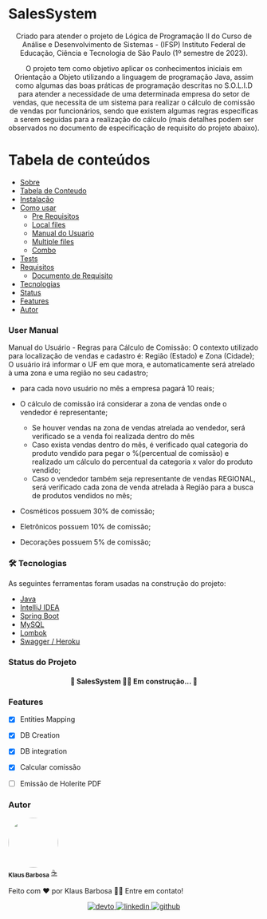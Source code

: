 # SalesSystem

[//]: # (## TODO: Badges)
[//]: # (https://blog.rocketseat.com.br/como-fazer-um-bom-readme/#tecnologias)

<p align="center">Criado para atender o projeto de Lógica de Programação II do Curso de Análise e Desenvolvimento de Sistemas - (IFSP) Instituto Federal de Educação, Ciência e Tecnologia de São Paulo (1º semestre de 2023).</p>
<p align="center">O projeto tem como objetivo aplicar os conhecimentos iniciais em Orientação a Objeto utilizando a linguagem de programação Java, assim como algumas das boas práticas de programação descritas no S.O.L.I.D para atender a necessidade de uma determinada empresa do setor de vendas, que necessita de um sistema para realizar o cálculo de comissão de vendas por funcionários, sendo que existem algumas regras específicas a serem seguidas para a realização do cálculo (mais detalhes podem ser observados no documento de especificação de requisito do projeto abaixo).</p>

Tabela de conteúdos
=================
<!--ts-->
* [Sobre](#Sobre)
* [Tabela de Conteudo](#tabela-de-conteudo)
* [Instalação](#instalacao)
* [Como usar](#como-usar)
    * [Pre Requisitos](#pre-requisitos)
    * [Local files](#local-files)
    * [Manual do Usuario](#user-manual)
    * [Multiple files](#multiple-files)
    * [Combo](#combo)
* [Tests](#testes)
* [Requisitos](#requisitos)
    * [Documento de Requisito](#local-files) 
* [Tecnologias](#-tecnologias)
* [Status](#status-do-projeto)
* [Features](#features)
* [Autor](#autor)
<!--te-->









### User Manual
Manual do Usuário - Regras para Cálculo de Comissão:
O contexto utilizado para localização de vendas e cadastro é: Região (Estado) e Zona (Cidade);
O usuário irá informar o UF em que mora, e automaticamente será atrelado à uma zona e uma região no seu cadastro;


* para cada novo usuário no mês a empresa pagará 10 reais;
* O cálculo de comissão irá considerar a zona de vendas onde o vendedor é representante;
  * Se houver vendas na zona de vendas atrelada ao vendedor, será verificado se a venda foi realizada dentro do mês
  * Caso exista vendas dentro do mês, é verificado qual categoria do produto vendido para pegar o %(percentual de comissão) e realizado um cálculo do percentual da categoria x valor do produto vendido;
  * Caso o vendedor também seja representante de vendas REGIONAL, será verificado cada zona de venda atrelada à Região para a busca de produtos vendidos no mês;

* Cosméticos possuem 30% de comissão;
* Eletrônicos possuem 10% de comissão;
* Decorações possuem 5% de comissão;


### 🛠 Tecnologias

As seguintes ferramentas foram usadas na construção do projeto:

- [Java](https://www.java.com/)
- [IntelliJ IDEA](https://www.jetbrains.com/idea/)
- [Spring Boot](https://spring.io/)
- [MySQL](https://www.mysql.com/)
- [Lombok](https://projectlombok.org/)
- [Swagger / Heroku](https://projectlombok.org/)


### Status do Projeto

<h4 align="center"> 
	🚧  SalesSystem 🚀💲 Em construção...  🚧
</h4>

### Features

- [x] Entities Mapping
- [x] DB Creation
- [x] DB integration
- [x] Calcular comissão
- [ ] Emissão de Holerite PDF


### Autor

<a href="https://www.linkedin.com/in/klaus-barbosa-707b8a185/">
 <img style="border-radius: 50%;" src="https://media.licdn.com/dms/image/C4D03AQEQQdsG9z8GJA/profile-displayphoto-shrink_200_200/0/1656959342801?e=1686787200&v=beta&t=A7SAX1XdlAYRLZFx5S6TcN_1unGUpQKU2nT4W5FblG8" width="100px;" alt=""/>
 <br />
 <sub><b>Klaus Barbosa</b></sub></a> <a href="https://www.linkedin.com/in/klaus-barbosa-707b8a185/" title="">☕</a>


Feito com ❤️ por Klaus Barbosa 👋🏼 Entre em contato!

<div align="center">
<a href="https://dev.to/klausbarbosa" target="_blank">
<img src=https://img.shields.io/badge/dev.to-%2308090A.svg?&style=for-the-badge&logo=dev.to&logoColor=white alt=devto style="margin-bottom: 5px;" />
</a>
<a href="https://www.linkedin.com/in/klaus-barbosa-707b8a185/" target="_blank">
<img src=https://img.shields.io/badge/linkedin-%231E77B5.svg?&style=for-the-badge&logo=linkedin&logoColor=white alt=linkedin style="margin-bottom: 5px;" />
</a>
<a href="https://github.com/KlausBarbosa" target="_blank">
<img src=https://img.shields.io/badge/github-%2324292e.svg?&style=for-the-badge&logo=github&logoColor=white alt=github style="margin-bottom: 5px;" />
</a>  
</div>  